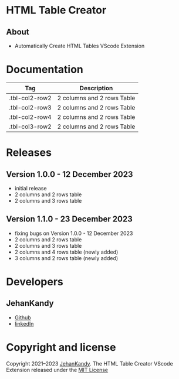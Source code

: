 # HTML Table Creator

## About

- Automatically Create HTML Tables VScode Extension

# Documentation

| Tag  | Description |
| ------------- | ------------- |
| .tbl-col2-row2  | 2 columns and 2 rows Table  |
| .tbl-col2-row3  | 2 columns and 2 rows Table  |
| .tbl-col2-row4  | 2 columns and 2 rows Table  |
| .tbl-col3-row2  | 2 columns and 2 rows Table  |

# Releases

## Version 1.0.0 - 12 December 2023

- initial release
- 2 columns and 2 rows table
- 2 columns and 3 rows table

## Version 1.1.0 - 23 December 2023

- fixing bugs on Version 1.0.0 - 12 December 2023
- 2 columns and 2 rows table
- 2 columns and 3 rows table
- 2 columns and 4 rows table (newly added)
- 3 columns and 2 rows table (newly added)

# Developers

## JehanKandy

- [Github](https://github.com/JehanKandy)
- [linkedIn](www.linkedin.com/in/jehan-weerasuriya-23a3a4223)


# Copyright and license

Copyright 2021–2023 [JehanKandy](https://github.com/JehanKandy). The HTML Table Creator VScode Extension released under the [MIT License](https://github.com/BackendExpert/table-vscode-extension/blob/master/LICENSE)
